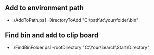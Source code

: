 ## Add to environment path
- .\AddToPath.ps1 -DirectoryToAdd "C:\path\to\your\folder\bin"
## Find bin and add to clip board
- .\FindBinFolder.ps1 -rootDirectory "C:\Your\Search\Start\Directory"